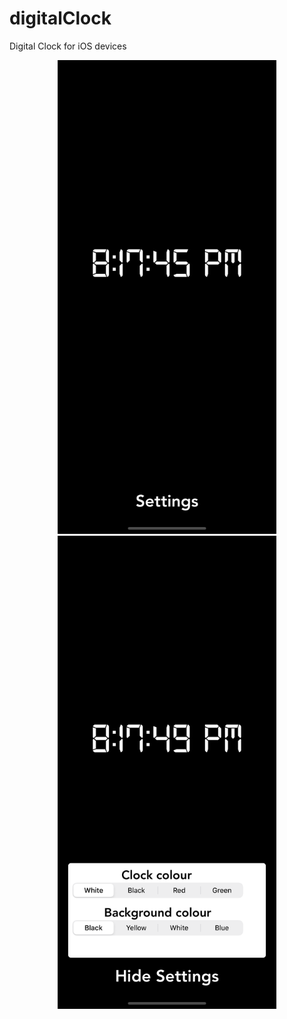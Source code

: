 # digitalClock
Digital Clock for  iOS devices
  
<p align="center">
  <img src="https://github.com/karimov8899/digitalClock/blob/master/Simulator%20Screen%20Shot%20-%20iPhone%2011%20Pro%20Max%20-%202020-06-18%20at%2020.17.46.png" width="350" title="hover text">
  <img src="https://github.com/karimov8899/digitalClock/blob/master/Simulator%20Screen%20Shot%20-%20iPhone%2011%20Pro%20Max%20-%202020-06-18%20at%2020.17.50.png" width="350" alt="accessibility text">
</p>
